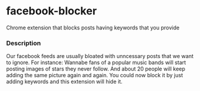 # facebook-blocker

Chrome extension that blocks posts having keywords that you provide

### Description

Our facebook feeds are usually bloated with unncessary posts that we want to ignore. 
For instance: Wannabe fans of a popular music bands will start posting images of stars they never follow. And about 20 people will keep adding the same picture again and again. You could now block it by just adding keywords and this extension will hide it. 